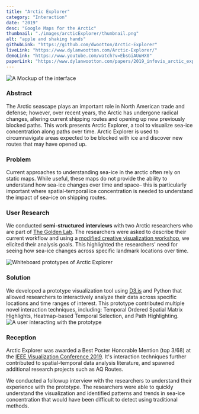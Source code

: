 ```yaml
---
title: "Arctic Explorer"
category: "Interaction"
date: "2019"
desc: "Google Maps for the Arctic"
thumbnail: "./images/arcticExplorer/thumbnail.png"
alt: "apple and shaking hands"
githubLink: "https://github.com/dwootton/Arctic-Explorer"
liveLink: "https://www.dylanwootton.com/Arctic-Explorer/"
demoLink: "https://www.youtube.com/watch?v=EbsGiAUuHX0"
paperLink: "https://www.dylanwootton.com/papers/2019_infovis_arctic_explorer.pdf"
---
```


![A Mockup of the interface](https://i.imgur.com/BXEx4bd.png)

### Abstract

The Arctic seascape plays an important role in North American trade and defense; however, over recent years, the Arctic has undergone radical changes, altering current shipping routes and opening up new previously blocked paths. This work presents Arctic Explorer, a tool to visualize sea-ice concentration along paths over time. Arctic Explorer is used to circumnavigate areas expected to be blocked with ice and discover new routes that may have opened up.

### Problem

Current approaches to understanding sea-ice in the arctic often rely on static maps. While useful, these maps do not provide the ability to understand how sea-ice changes over time and space– this is particularly important where spatial-temporal ice concentration is needed to understand the impact of sea-ice on shipping routes.

### User Research

We conducted **semi-structured interviews** with two Arctic researchers who are part of [The Golden Lab](https://www.math.utah.edu/~golden/). The researchers were asked to describe their current workflow and using a [modified creative visualization workshop](https://vdl.sci.utah.edu/publications/2018_infovis_creative-workshops/), we elicited their analysis goals. This highlighted the researchers' need for seeing how sea-ice changes across specific landmark locations over time.

![Whiteboard prototypes of Arctic Explorer](https://i.imgur.com/MiY0wQ7.png)

### Solution

We developed a prototype visualization tool using [D3.js](https://d3js.org/) and Python that allowed researchers to interactively analyze their data across specific locations and time ranges of interest. This prototype contributed multiple novel interaction techniques, including: Temporal Ordered Spatial Matrix Highlights, Heatmap-based Temporal Selection, and Path Highlighting.
![A user interacting with the prototype](https://i.imgur.com/s96oiXg.gif)

### Reception

Arctic Explorer was awarded a Best Poster Honorable Mention (top 3/68) at the [IEEE Visualization Conference 2019](https://ieeevis.org/year/2019/info/awards/best-poster-awards). It's interaction techniques further contributed to spatial-temporal data analysis literature, and spawned additional research projects such as AQ Routes.

We conducted a followup interview with the researchers to understand their experience with the prototype. The researchers were able to quickly understand the visualization and identified patterns and trends in sea-ice concentration that would have been difficult to detect using traditional methods.
